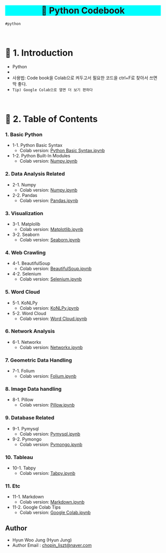 <h1 align="center" style="background-color:#00FEFE"><strong>🔎 Python Codebook</strong></h3>

`#python`

<br>
 
# 🚦 1. Introduction
 - Python
 - 
 - 사용법: Code book을 Colab으로 켜두고서 필요한 코드을 ctrl+F로 찾아서 쓰면 딱 좋다.
 - `Tip) Google Colab으로 열면 더 보기 편하다`

<br>

# 🚦 2. Table of Contents
### 1. Basic Python
  - 1-1. Python Basic Syntax
    - Colab version: [Python Basic Syntax.ipynb](https://colab.research.google.com/github/hw79chopin/Python3-Codebook/blob/master/1-1.%20Python%20Basic%20Syntax/%5BPython%20Basic%20Syntax%5D%20Python3%20Codebook.ipynb)
  - 1-2. Python Built-In Modules
    - Colab version: [Numpy.ipynb](https://colab.research.google.com/github/hw79chopin/Python3-Codebook/blob/master/1-2.%20Python%20Built-In%20Modules/%5BBuilt-In%20Modules%5D%20Python3%20Codebook.ipynb)
  
### 2. Data Analysis Related
  - 2-1. Numpy
    - Colab version: [Numpy.ipynb](https://colab.research.google.com/github/hw79chopin/Python3-Codebook/blob/master/2-1.%20Numpy/%5BNumpy%5D%20Python3%20Codebook.ipynb)
  - 2-2. Pandas
    - Colab version: [Pandas.ipynb](https://colab.research.google.com/github/hw79chopin/Python3-Codebook/blob/master/2-2.%20Pandas/%5BPandas%5D%20Python3%20Codebook.ipynb)
  
  
### 3. Visualization
  - 3-1. Matplolib
    - Colab version: [Matplotlib.ipynb](https://colab.research.google.com/github/hw79chopin/Python3-Codebook/blob/master/3-1.%20Matplotlib/%5BMatplotlib%5D%20Python3%20Codebook.ipynb)
  - 3-2. Seaborn
    - Colab version: [Seaborn.ipynb](https://colab.research.google.com/github/hw79chopin/Python3-Codebook/blob/master/3-2.%20Seaborn/%5BSeaborn%5D%20Python3%20Codebook.ipynb)
 
### 4. Web Crawling
  - 4-1. BeautifulSoup
    - Colab version: [BeautifulSoup.ipynb](https://colab.research.google.com/github/hw79chopin/Python3-Codebook/blob/master/4-1.%20BeautifulSoup/%5BBeautifulSoup%5D%20Python3%20Codebook.ipynb)
  - 4-2. Selenium
    - Colab version: [Selenium.ipynb](https://colab.research.google.com/github/hw79chopin/Python3-Codebook/blob/master/4-2.%20Selenium/%5BSelenium%5D%20Python3%20Codebook.ipynb)
    
### 5. Word Cloud
  - 5-1. KoNLPy
    - Colab version: [KoNLPy.ipynb](https://colab.research.google.com/github/hw79chopin/Python3-Codebook/blob/master/5-1.%20KoNLPy/%5BKoNLPy%5D%20Python3%20Codebook.ipynb)
  - 5-2. Word Cloud
    - Colab version: [Word Cloud.ipynb](https://colab.research.google.com/github/hw79chopin/Python3-Codebook/blob/master/5-2.%20Word%20Cloud/%5BWord_Cloud%5D%20Python3%20Codebook.ipynb)
  
### 6. Network Analysis
  - 6-1. Networkx
    - Colab version: [Networkx.ipynb](https://colab.research.google.com/github/hw79chopin/Python3-Codebook/blob/master/6-1.%20Networkx/%5BNetworkx%5D%20Python3%20Codebook.ipynb)
  
### 7. Geometric Data Handling
  - 7-1. Folium
    - Colab version: [Folium.ipynb](https://colab.research.google.com/github/hw79chopin/Python3-Codebook/blob/master/7-1.%20Folium/%5BFolium%5D%20Python3%20Codebook.ipynb)
  
### 8. Image Data handling
  - 8-1. Pillow
    - Colab version: [Pillow.ipynb](https://colab.research.google.com/github/hw79chopin/Python3-Codebook/blob/master/8-1.%20Pillow/%5BPillow%5D%20Python3%20Codebook.ipynb)

### 9. Database Related
  - 9-1. Pymysql
    - Colab version: [Pymysql.ipynb](https://colab.research.google.com/github/hw79chopin/Python3-Codebook/blob/master/9-1.%20Pymysql/%5BPymysql%5D%20Python3%20Codebook.ipynb)
  - 9-2. Pymongo
    - Colab version: [Pymongo.ipynb](https://colab.research.google.com/github/hw79chopin/Python3-Codebook/blob/master/9-2.%20Pymongo/%5BPymongo%5D%20Python3%20Codebook.ipynb)

### 10. Tableau
  - 10-1. Tabpy
    - Colab version: [Tabpy.ipynb](https://colab.research.google.com/github/hw79chopin/Python3-Codebook/blob/master/10-1.%20Tabpy/%5BTabpy%5D%20Python3%20Codebook.ipynb)
  
### 11. Etc
  - 11-1. Markdown
    - Colab version: [Markdown.ipynb](https://colab.research.google.com/github/hw79chopin/Python3-Codebook/blob/master/11-1.%20Markdown/%5BMarkdown%20Syntax%5D%20Python3%20Codebook.ipynb)
  - 11-2. Google Colab Tips
    - Colab version: [Google Colab.ipynb](https://colab.research.google.com/github/hw79chopin/Python3-Codebook/blob/master/11-2.%20Google%20Colab/%5BGoogle%20Colab%5D%20Python3%20Codebook.ipynb)

## Author
- Hyun Woo Jung (Hyun Jung)
- Author Email : chopin_liszt@naver.com
